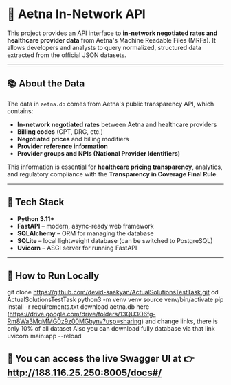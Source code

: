 # 🏥 Aetna In-Network API

This project provides an API interface to **in-network negotiated rates and healthcare provider data** from Aetna's Machine Readable Files (MRFs). It allows developers and analysts to query normalized, structured data extracted from the official JSON datasets.

---

## 📚 About the Data

The data in `aetna.db` comes from Aetna's public transparency API, which contains:

- **In-network negotiated rates** between Aetna and healthcare providers
- **Billing codes** (CPT, DRG, etc.)
- **Negotiated prices** and billing modifiers
- **Provider reference information**
- **Provider groups and NPIs (National Provider Identifiers)**

This information is essential for **healthcare pricing transparency**, analytics, and regulatory compliance with the **Transparency in Coverage Final Rule**.

---

## 🔧 Tech Stack

- **Python 3.11+**
- **FastAPI** – modern, async-ready web framework
- **SQLAlchemy** – ORM for managing the database
- **SQLite** – local lightweight database (can be switched to PostgreSQL)
- **Uvicorn** – ASGI server for running FastAPI
  
---

## 🚀 How to Run Locally

git clone https://github.com/devid-saakyan/ActualSolutionsTestTask.git
cd ActualSolutionsTestTask
python3 -m venv venv
source venv/bin/activate
pip install -r requirements.txt
download aetna.db here (https://drive.google.com/drive/folders/13QU3O6fg-Rm8Wa3MqMMG0z9z00MGbynv?usp=sharing) and change links, there is only 10% of all dataset
Also you can download fully database via that link
uvicorn main:app --reload

## 🚀 You can access the live Swagger UI at 👉 http://188.116.25.250:8005/docs#/
